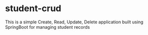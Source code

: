 # student-crud
This is a simple Create, Read, Update, Delete application built using SpringBoot for managing student records
